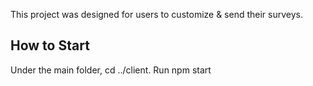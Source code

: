 This project was designed for users to customize & send their surveys.

## How to Start

Under the main folder, cd ../client.
Run npm start
